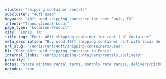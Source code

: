 ```yaml
---
cluster: "shipping container rentals"
subcluster: "40ft used"
keyword: "40ft used shipping container for rent Ennis, TX"
intent: "Transactional-Local"
page_type: "Location-Product"
city: "Ennis, TX"
title_tag: "Ennis 40ft shipping container for rent | LC Container"
meta_description: "Buy used 40ft shipping container rent with local delivery in Ennis, TX. LC Container — local Since 2003. Request a fast quote today."
url_slug: "/ennis/rent/40ft/shipping-containers/used"
h1: "Rent 40ft used shipping container in Ennis"
internal_links: "/ennis/shipping-containers/rentals,/delivery"
priority: 2
notes: "State minimum rental terms, monthly rate ranges, delivery/pickup fees, service area."
noindex: true
---
```


<!-- TODO: Add unique city/inventory copy, images, and internal links here. -->
